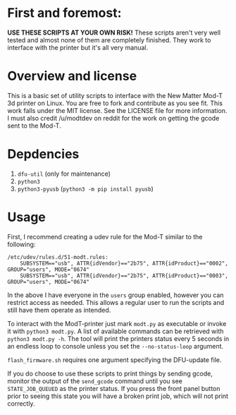 # First and foremost:
**USE THESE SCRIPTS AT YOUR OWN RISK!**
These scripts aren't very well tested and almost none of them are completely finished. They work to interface with the printer but it's all very manual.

# Overview and license
This is a basic set of utility scripts to interface with the New Matter Mod-T 3d printer on Linux. You are free to fork and contribute as you see fit.
This work falls under the MIT license. See the LICENSE file for more information.
I must also credit /u/modtdev on reddit for the work on getting the gcode sent to the Mod-T.

# Depdencies
1. `dfu-util` (only for maintenance)
2. `python3`
3. `python3-pyusb` (`python3 -m pip install pyusb`)


# Usage

First, I recommend creating a udev rule for the Mod-T similar to the following:
```
/etc/udev/rules.d/51-modt.rules:
    SUBSYSTEM=="usb", ATTR{idVendor}=="2b75", ATTR{idProduct}=="0002", GROUP="users", MODE="0674"
    SUBSYSTEM=="usb", ATTR{idVendor}=="2b75", ATTR{idProduct}=="0003", GROUP="users", MODE="0674"
```

In the above I have everyone in the `users` group enabled, however you can restrict access as needed.
This allows a regular user to run the scripts and still have them operate as intended.

To interact with the ModT-printer just mark `modt.py` as executable or invoke it with `python3 modt.py`. A list of available commands can be retrieved with `python3 modt.py -h`. The tool will print the printers status every 5 seconds in an endless loop to console unless you set the `--no-status-loop` argument.

`flash_firmware.sh` requires one argument specifying the DFU-update file.

If you do choose to use these scripts to print things by sending gcode, monitor the output of the `send_gcode` command until you see `STATE_JOB_QUEUED` as the printer status. If you press the front panel button prior to seeing this state you will have a broken print job, which will not print correctly.
